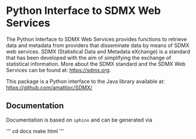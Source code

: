 # Python Interface to SDMX Web Services

The Python Interface to SDMX Web Services provides functions to retrieve data and metadata from providers that disseminate data by means of SDMX web services. SDMX (Statistical Data and Metadata eXchange) is a standard that has been developed with the aim of simplifying the exchange of statistical information. More about the SDMX standard and the SDMX Web Services can be found at: <https://sdmx.org>.

This package is a Python interface to the Java library available at: https://github.com/amattioc/SDMX/

## Documentation
Documentation is based on ``sphinx`` and can be generated via 

'''
cd docs
make html
'''